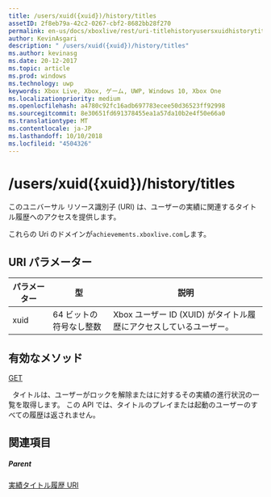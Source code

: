 ```yaml
---
title: /users/xuid({xuid})/history/titles
assetID: 2f8eb79a-42c2-0267-cbf2-8682bb28f270
permalink: en-us/docs/xboxlive/rest/uri-titlehistoryusersxuidhistorytitlesv2.html
author: KevinAsgari
description: " /users/xuid({xuid})/history/titles"
ms.author: kevinasg
ms.date: 20-12-2017
ms.topic: article
ms.prod: windows
ms.technology: uwp
keywords: Xbox Live, Xbox, ゲーム, UWP, Windows 10, Xbox One
ms.localizationpriority: medium
ms.openlocfilehash: a4780c92fc16adb697783ecee50d36523ff92998
ms.sourcegitcommit: 8e30651fd691378455ea1a57da10b2e4f50e66a0
ms.translationtype: MT
ms.contentlocale: ja-JP
ms.lasthandoff: 10/10/2018
ms.locfileid: "4504326"
---
```

# <a name="usersxuidxuidhistorytitles"></a>/users/xuid({xuid})/history/titles
 
このユニバーサル リソース識別子 (URI) は、ユーザーの実績に関連するタイトル履歴へのアクセスを提供します。
 
これらの Uri のドメインが`achievements.xboxlive.com`します。
 
<a id="ID4E1"></a>

 
## <a name="uri-parameters"></a>URI パラメーター
 
| パラメーター| 型| 説明| 
| --- | --- | --- | 
| xuid| 64 ビットの符号なし整数| Xbox ユーザー ID (XUID) がタイトル履歴にアクセスしているユーザー。| 
  
<a id="ID4EAC"></a>

 
## <a name="valid-methods"></a>有効なメソッド

[GET](uri-titlehistoryusersxuidhistorytitlesgetv2.md)

&nbsp;&nbsp;タイトルは、ユーザーがロックを解除またはに対するその実績の進行状況の一覧を取得します。 この API では、タイトルのプレイまたは起動のユーザーのすべての履歴は返されません。
 
<a id="ID4EKC"></a>

 
## <a name="see-also"></a>関連項目
 
<a id="ID4EMC"></a>

 
##### <a name="parent"></a>Parent 

[実績タイトル履歴 URI](atoc-reference-titlehistoryv2.md)

   